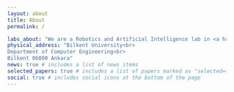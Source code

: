 ```yaml
---
layout: about
title: About
permalink: /

labs_about: "We are a Robotics and Artificial Intelligence lab in <a href='https://w3.cs.bilkent.edu.tr/en/'>the Department of Computer Engineering at Bilkent University</a>. We work on intelligent robot assistants. Our current focus is on robotic manipulation. We merge the advances in deep learning with robotics to explore ideas like intuitive physics, task and motion planning, and ... ."
physical_address: "Bilkent University<br>
Department of Computer Engineering<br>
Bilkent 06800 Ankara"
news: true # includes a list of news items
selected_papers: true # includes a list of papers marked as "selected={true}"
social: true # includes social icons at the bottom of the page
---
```


